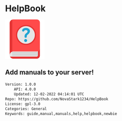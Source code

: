 # HelpBook
<img src="https://raw.githubusercontent.com/NovaStark1234/HelpBook/f82fd41cd1cf19d992590aa56d585edeb766be54/icon.png" width="128" height="128" />

## Add manuals to your server!
```properties
Version: 1.0.0
    API: 4.0.0
    Updated: 12-02-2022 04:14:01 UTC
Repo: https://github.com/NovaStark1234/HelpBook
License: gpl-3.0
Categories: General
Keywords: guide,manual,manuals,help,helpbook,newbie
```